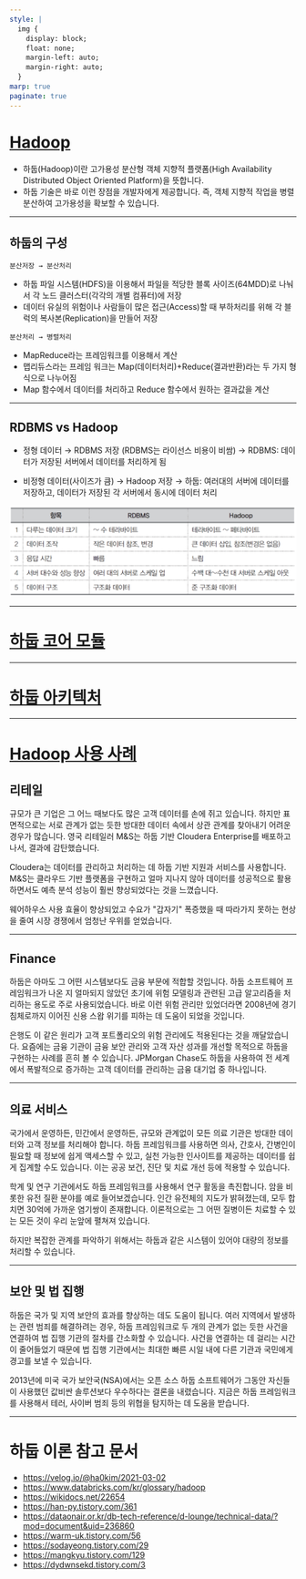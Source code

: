 ```yaml
---
style: |
  img {
    display: block;
    float: none;
    margin-left: auto;
    margin-right: auto;
  }
marp: true
paginate: true
---
```

# [Hadoop](https://sodayeong.tistory.com/29)
- 하둡(Hadoop)이란 고가용성 분산형 객체 지향적 플랫폼(High Availability Distributed Object Oriented Platform)을 뜻합니다. 
- 하둡 기술은 바로 이런 장점을 개발자에게 제공합니다. 즉, 객체 지향적 작업을 병렬 분산하여 고가용성을 확보할 수 있습니다.

---
## 하둡의 구성 
`분산저장 → 분산처리`
- 하둡 파일 시스템(HDFS)을 이용해서 파일을 적당한 블록 사이즈(64MDD)로 나눠서 각 노드 클러스터(각각의 개별 컴퓨터)에 저장
- 데이터 유실의 위험이나 사람들이 많은 접근(Access)할 때 부하처리를 위해 각 블럭의 복사본(Replication)을 만들어 저장

`분산처리 → 병렬처리`
- MapReduce라는 프레임워크를 이용해서 계산
- 맵리듀스라는 프레임 워크는 Map(데이터처리)+Reduce(결과반환)라는 두 가지 형식으로 나누어짐
- Map 함수에서 데이터를 처리하고 Reduce 함수에서 원하는 결과값을 계산

---
## RDBMS vs Hadoop
- 정형 데이터 → RDBMS 저장 (RDBMS는 라이선스 비용이 비쌈)
→ RDBMS: 데이터가 저장된 서버에서 데이터를 처리하게 됨

- 비정형 데이터(사이즈가 큼) → Hadoop 저장
→ 하둡: 여러대의 서버에 데이터를 저장하고, 데이터가 저장된 각 서버에서 동시에 데이터 처리

![Alt text](./img/hadoop/image.png)

---
# [하둡 코어 모듈](./hadoop_core.md)

---
# [하둡 아키텍처](./hadoop_architecture.md)

---
# [Hadoop 사용 사례](https://www.databricks.com/kr/glossary/hadoop) 
## 리테일 
규모가 큰 기업은 그 어느 때보다도 많은 고객 데이터를 손에 쥐고 있습니다. 하지만 표면적으로는 서로 관계가 없는 듯한 방대한 데이터 속에서 상관 관계를 찾아내기 어려운 경우가 많습니다. 영국 리테일러 M&S는 하둡 기반 Cloudera Enterprise를 배포하고 나서, 결과에 감탄했습니다.

Cloudera는 데이터를 관리하고 처리하는 데 하둡 기반 지원과 서비스를 사용합니다. M&S는 클라우드 기반 플랫폼을 구현하고 얼마 지나지 않아 데이터를 성공적으로 활용하면서도 예측 분석 성능이 훨씬 향상되었다는 것을 느꼈습니다.

웨어하우스 사용 효율이 향상되었고 수요가 "갑자기" 폭증했을 때 따라가지 못하는 현상을 줄여 시장 경쟁에서 엄청난 우위를 얻었습니다.

---
## Finance
하둡은 아마도 그 어떤 시스템보다도 금융 부문에 적합할 것입니다. 하둡 소프트웨어 프레임워크가 나온 지 얼마되지 않았던 초기에 위험 모델링과 관련된 고급 알고리즘을 처리하는 용도로 주로 사용되었습니다. 바로 이런 위험 관리만 있었더라면 2008년에 경기 침체로까지 이어진 신용 스왑 위기를 피하는 데 도움이 되었을 것입니다.

은행도 이 같은 원리가 고객 포트폴리오의 위험 관리에도 적용된다는 것을 깨달았습니다. 요즘에는 금융 기관이 금융 보안 관리와 고객 자산 성과를 개선할 목적으로 하둡을 구현하는 사례를 흔히 볼 수 있습니다. JPMorgan Chase도 하둡을 사용하여 전 세계에서 폭발적으로 증가하는 고객 데이터를 관리하는 금융 대기업 중 하나입니다.

---
## 의료 서비스 
국가에서 운영하든, 민간에서 운영하든, 규모와 관계없이 모든 의료 기관은 방대한 데이터와 고객 정보를 처리해야 합니다. 하둡 프레임워크를 사용하면 의사, 간호사, 간병인이 필요할 때 정보에 쉽게 액세스할 수 있고, 실천 가능한 인사이트를 제공하는 데이터를 쉽게 집계할 수도 있습니다. 이는 공공 보건, 진단 및 치료 개선 등에 적용할 수 있습니다.

학계 및 연구 기관에서도 하둡 프레임워크를 사용해서 연구 활동을 촉진합니다. 암을 비롯한 유전 질환 분야를 예로 들어보겠습니다. 인간 유전체의 지도가 밝혀졌는데, 모두 합치면 30억에 가까운 염기쌍이 존재합니다. 이론적으로는 그 어떤 질병이든 치료할 수 있는 모든 것이 우리 눈앞에 펼쳐져 있습니다.

하지만 복잡한 관계를 파악하기 위해서는 하둡과 같은 시스템이 있어야 대량의 정보를 처리할 수 있습니다.

---
## 보안 및 법 집행 
하둡은 국가 및 지역 보안의 효과를 향상하는 데도 도움이 됩니다. 여러 지역에서 발생하는 관련 범죄를 해결하려는 경우, 하둡 프레임워크로 두 개의 관계가 없는 듯한 사건을 연결하여 법 집행 기관의 절차를 간소화할 수 있습니다. 사건을 연결하는 데 걸리는 시간이 줄어들었기 때문에 법 집행 기관에서는 최대한 빠른 시일 내에 다른 기관과 국민에게 경고를 보낼 수 있습니다.

2013년에 미국 국가 보안국(NSA)에서는 오픈 소스 하둡 소프트웨어가 그동안 자신들이 사용했던 값비싼 솔루션보다 우수하다는 결론을 내렸습니다. 지금은 하둡 프레임워크를 사용해서 테러, 사이버 범죄 등의 위협을 탐지하는 데 도움을 받습니다.

---
# 하둡 이론 참고 문서 
- https://velog.io/@ha0kim/2021-03-02
- https://www.databricks.com/kr/glossary/hadoop
- https://wikidocs.net/22654
- https://han-py.tistory.com/361
- https://dataonair.or.kr/db-tech-reference/d-lounge/technical-data/?mod=document&uid=236860
- https://warm-uk.tistory.com/56
- https://sodayeong.tistory.com/29
- https://mangkyu.tistory.com/129
- https://dydwnsekd.tistory.com/3
